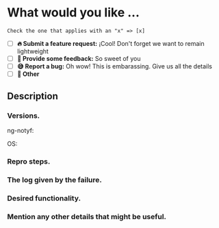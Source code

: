 # What would you like ...  

`Check the one that applies with an "x" => [x]`

- [ ] **🔥 Submit a feature request:** ¡Cool! Don't forget we want to remain lightweight
- [ ] **💬 Provide some feedback:** So sweet of you
- [ ] **😅 Report a bug:** Oh wow! This is embarassing. Give us all the details
- [ ] **👏 Other**

## Description

### Versions.
<!-- Version specified in node_modules/ng-notyf/package.json -->
ng-notyf:
<!-- Windows (7/8/10). Linux (incl. distribution). macOS (El Capitan? Sierra?) -->
OS: 

### Repro steps.
<!--
Simple steps to reproduce this bug.
Please include: commands run, packages added, related code changes.
A link to a sample repo would help too.
-->

### The log given by the failure.
<!-- Normally this include a stack trace and some more information. -->


### Desired functionality.
<!--
What would like to see implemented?
What is the usecase?
-->

### Mention any other details that might be useful.